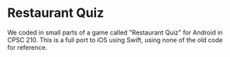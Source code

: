 # Restaurant Quiz
We coded in small parts of a game called "Restaurant Quiz" for Android in CPSC 210. This is a full port to iOS using Swift, using none of the old code for reference.